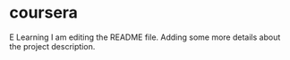 # coursera
E Learning
I am editing the README file. Adding some more details about the project description.
